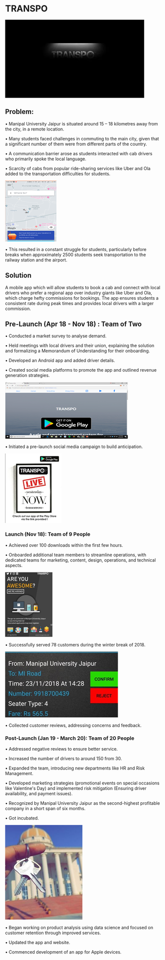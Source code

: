 # TRANSPO 

![alt text](https://github.com/supragyabajpai/TRANSPO/blob/main/Pictures/TranspoLogo_1.jpg)

## Problem:  
•	Manipal University Jaipur is situated around 15 – 18 kilometres away from the city, in a remote location.

•	Many students faced challenges in commuting to the main city, given that a significant number of them were from different parts of the country.

•	A communication barrier arose as students interacted with cab drivers who primarily spoke the local language.

•	Scarcity of cabs from popular ride-sharing services like Uber and Ola added to the transportation difficulties for students.

![alt text](https://github.com/supragyabajpai/TRANSPO/blob/main/Pictures/Uber.png)

•	This resulted in a constant struggle for students, particularly before breaks when approximately 2500 students seek transportation to the railway station and the airport.

## Solution

A mobile app which will allow students to book a cab and connect with local drivers who prefer a regional app over industry giants like Uber and Ola, which charge hefty commissions for bookings. The app ensures students a consistent rate during peak times and provides local drivers with a larger commission.


## Pre-Launch (Apr 18 - Nov 18) : Team of Two

•	Conducted a market survey to analyse demand.

•	Held meetings with local drivers and their union, explaining the solution and formalizing a Memorandum of Understanding for their onboarding.

•	Developed an Android app and added driver details.

•	Created social media platforms to promote the app and outlined revenue generation strategies.

![alt text](https://github.com/supragyabajpai/TRANSPO/blob/main/Pictures/first_website.png)

•	Initiated a pre-launch social media campaign to build anticipation.  

![alt text](https://github.com/supragyabajpai/TRANSPO/blob/main/Pictures/launch_day.jpg)


### Launch (Nov 18): Team of 9 People

•	Achieved over 100 downloads within the first few hours.

•	Onboarded additional team members to streamline operations, with dedicated teams for marketing, content, design, operations, and technical aspects.

![alt text](https://github.com/supragyabajpai/TRANSPO/blob/main/Pictures/hiring.png)

•	Successfully served 78 customers during the winter break of 2018.

![alt text](https://github.com/supragyabajpai/TRANSPO/blob/main/Pictures/booking.jpg)

•	Collected customer reviews, addressing concerns and feedback.

### Post-Launch (Jan 19 - March 20): Team of 20 People

•	Addressed negative reviews to ensure better service.

•	Increased the number of drivers to around 150 from 30.

•	Expanded the team, introducing new departments like HR and Risk Management.

•	Developed marketing strategies (promotional events on special occasions like Valentine's Day) and implemented risk mitigation (Ensuring driver availability, and payment issues).

•	Recognized by Manipal University Jaipur as the second-highest profitable company in a short span of six months.

•	Got incubated.  

![alt text](https://github.com/supragyabajpai/TRANSPO/blob/main/Pictures/_1.jpg)

•	Began working on product analysis using data science and focused on customer retention through improved services.

•	Updated the app and website.

•	Commenced development of an app for Apple devices.




